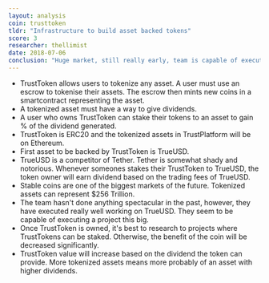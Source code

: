 ```yaml
---
layout: analysis
coin: trusttoken
tldr: "Infrastructure to build asset backed tokens"
score: 3
researcher: thellimist
date: 2018-07-06
conclusion: "Huge market, still really early, team is capable of executing. Lots of potential"
---
```


- TrustToken allows users to tokenize any asset. A user must use an escrow to
  tokenise their assets. The escrow then mints new coins in a smartcontract
  representing the asset.
- A tokenized asset must have a way to give dividends.
- A user who owns TrustToken can stake their tokens to an asset to gain % of the
  dividend generated.
- TrustToken is ERC20 and the tokenized assets in TrustPlatform will be on
  Ethereum.
- First asset to be backed by TrustToken is TrueUSD.
- TrueUSD is a competitor of Tether. Tether is somewhat shady and notorious.
  Whenever someones stakes their TrustToken to TrueUSD, the token owner will
  earn dividend based on the trading fees of TrueUSD.
- Stable coins are one of the biggest markets of the future. Tokenized assets
  can represent $256 Trillion.
- The team hasn't done anything spectacular in the past, however, they have
  executed really well working on TrueUSD. They seem to be capable of executing a
  project this big.
- Once TrustToken is owned, it's best to research to projects where TrustTokens
  can be staked. Otherwise, the benefit of the coin will be decreased
  significantly.
- TrustToken value will increase based on the dividend the token can provide.
  More tokenized assets means more probably of an asset with higher dividends.
